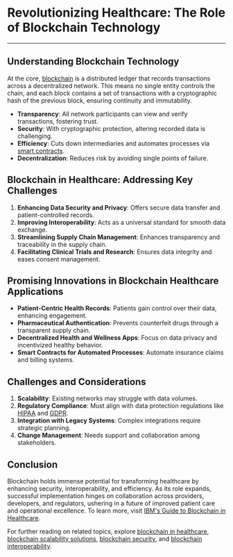 # Revolutionizing Healthcare: The Role of Blockchain Technology

---

## Understanding Blockchain Technology

At the core, [blockchain](https://www.license-token.com/wiki/what-is-blockchain) is a distributed ledger that records transactions across a decentralized network. This means no single entity controls the chain, and each block contains a set of transactions with a cryptographic hash of the previous block, ensuring continuity and immutability.

- **Transparency**: All network participants can view and verify transactions, fostering trust.
- **Security**: With cryptographic protection, altering recorded data is challenging.
- **Efficiency**: Cuts down intermediaries and automates processes via [smart contracts](https://www.investopedia.com/terms/s/smart-contracts.asp).
- **Decentralization**: Reduces risk by avoiding single points of failure.

## Blockchain in Healthcare: Addressing Key Challenges

1. **Enhancing Data Security and Privacy**: Offers secure data transfer and patient-controlled records. 
2. **Improving Interoperability**: Acts as a universal standard for smooth data exchange.
3. **Streamlining Supply Chain Management**: Enhances transparency and traceability in the supply chain.
4. **Facilitating Clinical Trials and Research**: Ensures data integrity and eases consent management.

## Promising Innovations in Blockchain Healthcare Applications

- **Patient-Centric Health Records**: Patients gain control over their data, enhancing engagement.
- **Pharmaceutical Authentication**: Prevents counterfeit drugs through a transparent supply chain.
- **Decentralized Health and Wellness Apps**: Focus on data privacy and incentivized healthy behavior.
- **Smart Contracts for Automated Processes**: Automate insurance claims and billing systems.

## Challenges and Considerations

1. **Scalability**: Existing networks may struggle with data volumes.
2. **Regulatory Compliance**: Must align with data protection regulations like [HIPAA](https://www.hhs.gov/hipaa/for-professionals/index.html) and [GDPR](https://gdpr-info.eu/).
3. **Integration with Legacy Systems**: Complex integrations require strategic planning.
4. **Change Management**: Needs support and collaboration among stakeholders.

## Conclusion

Blockchain holds immense potential for transforming healthcare by enhancing security, interoperability, and efficiency. As its role expands, successful implementation hinges on collaboration across providers, developers, and regulators, ushering in a future of improved patient care and operational excellence. To learn more, visit [IBM's Guide to Blockchain in Healthcare](https://www.ibm.com/blogs/blockchain/category/healthcare/).

For further reading on related topics, explore [blockchain in healthcare](https://www.license-token.com/wiki/blockchain-in-healthcare), [blockchain scalability solutions](https://www.license-token.com/wiki/blockchain-scalability-solutions), [blockchain security](https://www.license-token.com/wiki/blockchain-security), and [blockchain interoperability](https://www.license-token.com/wiki/blockchain-interoperability).